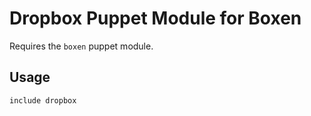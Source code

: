 # Dropbox Puppet Module for Boxen

Requires the `boxen` puppet module.

## Usage

```puppet
include dropbox
```
